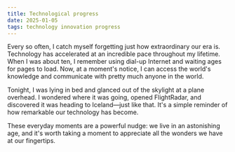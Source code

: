 ```yaml
---
title: Technological progress
date: 2025-01-05
tags: technology innovation progress
---
```


Every so often, I catch myself forgetting just how extraordinary our era is. Technology has accelerated at an incredible pace throughout my lifetime. When I was about ten, I remember using dial-up Internet and waiting ages for pages to load. Now, at a moment's notice, I can access the world's knowledge and communicate with pretty much anyone in the world.

Tonight, I was lying in bed and glanced out of the skylight at a plane overhead. I wondered where it was going, opened FlightRadar, and discovered it was heading to Iceland—just like that. It's a simple reminder of how remarkable our technology has become.

These everyday moments are a powerful nudge: we live in an astonishing age, and it's worth taking a moment to appreciate all the wonders we have at our fingertips.
